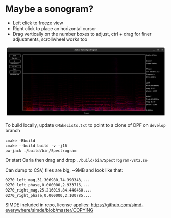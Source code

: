 # Maybe a sonogram?

- Left click to freeze view
- Right click to place an horizontal cursor
- Drag vertically on the number boxes to adjust, ctrl + drag for finer adjustments, scrollwheel works too


![screenshot.png](screenshot.png)

To build locally, update `CMakeLists.txt` to point to a clone of DPF on `develop` branch

```shell
cmake -Bbuild
cmake --build build -v -j16
pw-jack ./build/bin/Spectrogram
```

Or start Carla then drag and drop `./build/bin/Spectrogram-vst2.so`

Can dump to CSV, files are big, ~9MB and look like that:
 ```
 0270_left_mag,31.306980,74.390343,...
0270_left_phase,0.000000,2.933716,...
0270_right_mag,25.216019,84.440460,...
0270_right_phase,0.000000,2.100785,...
```

SIMDE included in repo, license applies: https://github.com/simd-everywhere/simde/blob/master/COPYING
